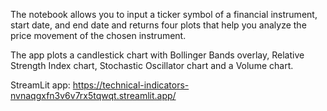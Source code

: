 The notebook allows you to input a ticker symbol of a financial instrument, start date, 
and end date and returns four plots that help you analyze the price movement of the chosen instrument.

The app plots a candlestick chart with Bollinger Bands overlay, Relative Strength Index chart, Stochastic Oscillator chart and a Volume chart.

StreamLit app: https://technical-indicators-nvnaqgxfn3v6v7rx5tqwqt.streamlit.app/
